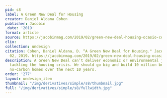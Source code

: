 ```yaml
---
pid: s8
label: A Green New Deal for Housing
creator: Daniel Aldana Cohen
publisher: Jacobin
_date: '2019'
format: article
source: https://jacobinmag.com/2019/02/green-new-deal-housing-ocasio-cortez-climate
clio:
collection: undesign
citation: Cohen, Daniel Aldana, D. “A Green New Deal for Housing." Jacobin. August
  02, 2019. https://jacobinmag.com/2019/02/green-new-deal-housing-ocasio-cortez-climate.
description: A Green New Deal can’t deliver economic or environmental justice without
  tackling the housing crisis. We should go big and build 10 million beautiful, public,
  no-carbon homes over the next 10 years.
order: '277'
layout: undesign_item
thumbnail: "/img/derivatives/simple/s8/thumbnail.jpg"
full: "/img/derivatives/simple/s8/fullwidth.jpg"
---
```

